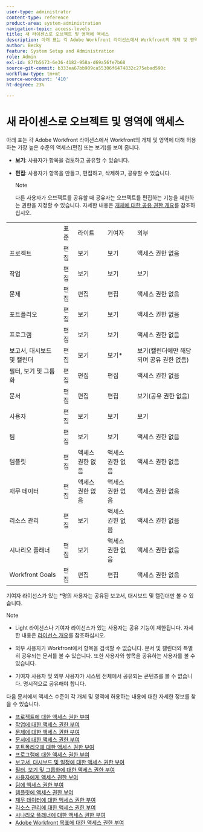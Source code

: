 ```yaml
---
user-type: administrator
content-type: reference
product-area: system-administration
navigation-topic: access-levels
title: 새 라이센스로 오브젝트 및 영역에 액세스
description: 아래 표는 각 Adobe Workfront 라이선스에서 Workfront의 개체 및 영역에 대해 허용하는 가장 높은 수준의 액세스(편집 또는 보기)를 보여 줍니다.
author: Becky
feature: System Setup and Administration
role: Admin
exl-id: 87fb5673-6e36-4182-958a-d69a56fe7b68
source-git-commit: b333ea67bb909ca55306f6474832c275ebad590c
workflow-type: tm+mt
source-wordcount: '410'
ht-degree: 23%

---
```


# 새 라이센스로 오브젝트 및 영역에 액세스

<!-- Audited: 2/2024 -->

아래 표는 각 Adobe Workfront 라이선스에서 Workfront의 개체 및 영역에 대해 허용하는 가장 높은 수준의 액세스(편집 또는 보기)를 보여 줍니다.

* **보기**: 사용자가 항목을 검토하고 공유할 수 있습니다.
* **편집**: 사용자가 항목을 만들고, 편집하고, 삭제하고, 공유할 수 있습니다.

  >[!NOTE]
  >
  >다른 사용자가 오브젝트를 공유할 때 공유자는 오브젝트를 편집하는 기능을 제한하는 권한을 지정할 수 있습니다. 자세한 내용은 [개체에 대한 공유 권한 개요](../../../workfront-basics/grant-and-request-access-to-objects/sharing-permissions-on-objects-overview.md)를 참조하십시오.

<table style="table-layout:auto">
    <tr>
        <td></td>
        <td>표준</td>
        <td>라이트</td>
        <td>기여자</td>
        <td>외부</td>
    </tr>
    <tr>
        <td>프로젝트</td>
        <td>편집</td>
        <td>보기</td>
        <td>보기</td>
        <td>액세스 권한 없음</td>
    </tr>
    <tr>
        <td>작업</td>
        <td>편집</td>
        <td>보기</td>
        <td>보기</td>
        <td>보기</td>
    </tr>
    <tr>
        <td>문제</td>
        <td>편집</td>
        <td>편집</td>
        <td>편집</td>
        <td>액세스 권한 없음</td>
    </tr>
    <tr>
        <td>포트폴리오</td>
        <td>편집</td>
        <td>보기</td>
        <td>보기</td>
        <td>액세스 권한 없음</td>
    </tr>
    <tr>
        <td>프로그램</td>
        <td>편집</td>
        <td>보기</td>
        <td>보기</td>
        <td>액세스 권한 없음</td>
    </tr>
    <tr>
        <td>보고서, 대시보드 및 캘린더</td>
        <td>편집</td>
        <td>보기</td>
        <td>보기*</td>
        <td>보기(캘린더에만 해당되며 공유 권한 없음)</td>
    </tr>
    <tr>
        <td>필터, 보기 및 그룹화</td>
        <td>편집</td>
        <td>편집</td>
        <td>편집</td>
        <td>액세스 권한 없음</td>
    </tr>
    <tr>
        <td>문서</td>
        <td>편집</td>
        <td>편집</td>
        <td>편집</td>
        <td>보기(공유 권한 없음)</td>
    </tr>
    <tr>
        <td>사용자</td>
        <td>편집</td>
        <td>보기</td>
        <td>보기</td>
        <td>보기</td>
    </tr>
    <tr>
        <td>팀</td>
        <td>편집</td>
        <td>보기</td>
        <td>보기</td>
        <td>액세스 권한 없음</td>
    </tr>
    <tr>
        <td>템플릿</td>
        <td>편집</td>
        <td>액세스 권한 없음</td>
        <td>액세스 권한 없음</td>
        <td>액세스 권한 없음</td>
    </tr>
    <tr>
        <td>재무 데이터</td>
        <td>편집</td>
        <td>액세스 권한 없음</td>
        <td>액세스 권한 없음</td>
        <td>액세스 권한 없음</td>
    </tr>
    <tr>
        <td>리소스 관리</td>
        <td>편집</td>
        <td>보기</td>
        <td>액세스 권한 없음</td>
        <td>액세스 권한 없음</td>
    </tr>
    <tr>
        <td>시나리오 플래너</td>
        <td>편집</td>
        <td>보기</td>
        <td>액세스 권한 없음</td>
        <td>액세스 권한 없음</td>
    </tr>
    <tr>
        <td>Workfront Goals</td>
        <td>편집</td>
        <td>편집</td>
        <td>편집</td>
        <td>액세스 권한 없음</td>
    </tr>
</table>

기여자 라이선스가 있는 &#42;명의 사용자는 공유된 보고서, 대시보드 및 캘린더만 볼 수 있습니다.

>[!NOTE]
>
>* Light 라이선스나 기여자 라이선스가 있는 사용자는 공유 기능이 제한됩니다. 자세한 내용은 [라이선스 개요](/help/quicksilver/administration-and-setup/add-users/how-access-levels-work/licenses-overview.md)를 참조하십시오.
>
>* 외부 사용자가 Workfront에서 항목을 검색할 수 없습니다. 문서 및 캘린더와 특별히 공유되는 문서를 볼 수 있습니다. 또한 사용자와 항목을 공유하는 사용자를 볼 수 있습니다.
>
>* 기여자 사용자 및 외부 사용자가 시스템 전체에서 공유되는 콘텐츠를 볼 수 없습니다.  명시적으로 공유해야 합니다.

다음 문서에서 액세스 수준이 각 개체 및 영역에 허용하는 내용에 대한 자세한 정보를 찾을 수 있습니다.

* [프로젝트에 대한 액세스 권한 부여](../../../administration-and-setup/add-users/configure-and-grant-access/grant-access-projects.md)
* [작업에 대한 액세스 권한 부여](../../../administration-and-setup/add-users/configure-and-grant-access/grant-access-tasks.md)
* [문제에 대한 액세스 권한 부여](../../../administration-and-setup/add-users/configure-and-grant-access/grant-access-issues.md)
* [문서에 대한 액세스 권한 부여](../../../administration-and-setup/add-users/configure-and-grant-access/grant-access-documents.md)
* [포트폴리오에 대한 액세스 권한 부여](../../../administration-and-setup/add-users/configure-and-grant-access/grant-access-portfolios.md)
* [프로그램에 대한 액세스 권한 부여](../../../administration-and-setup/add-users/configure-and-grant-access/grant-access-programs.md)
* [보고서, 대시보드 및 일정에 대한 액세스 권한 부여](../../../administration-and-setup/add-users/configure-and-grant-access/grant-access-reports-dashboards-calendars.md)
* [필터, 보기 및 그룹화에 대한 액세스 권한 부여](../../../administration-and-setup/add-users/configure-and-grant-access/grant-access-fvg.md)
* [사용자에게 액세스 권한 부여](../../../administration-and-setup/add-users/configure-and-grant-access/grant-access-other-users.md)
* [팀에 액세스 권한 부여](../../../administration-and-setup/add-users/configure-and-grant-access/grant-access-teams.md)
* [템플릿에 액세스 권한 부여](../../../administration-and-setup/add-users/configure-and-grant-access/grant-access-templates.md)
* [재무 데이터에 대한 액세스 권한 부여](../../../administration-and-setup/add-users/configure-and-grant-access/grant-access-financial.md)
* [리소스 관리에 대한 액세스 권한 부여](../../../administration-and-setup/add-users/configure-and-grant-access/grant-access-resource-management.md)
* [시나리오 플래너에 대한 액세스 권한 부여](../../../administration-and-setup/add-users/configure-and-grant-access/grant-access-sp.md)
* [Adobe Workfront 목표에 대한 액세스 권한 부여](../../../administration-and-setup/add-users/configure-and-grant-access/grant-access-goals.md)
